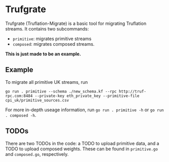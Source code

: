 # Trufgrate

Trufgrate (Truflation-Migrate) is a basic tool for migrating Truflation streams. It contains two subcommands:
- `primitive`: migrates primitive streams
- `composed`: migrates composed streams.

**This is just made to be an example.**

## Example

To migrate all primitive UK streams, run

```shell
go run . primitive --schema ./new_schema.kf --rpc http://truf-rpc.com:8484 --private-key eth_private_key --primitive-file cpi_uk/primitive_sources.csv
```

For more in-depth useage information, run `go run . primitive -h` or `go run . composed -h`.

## TODOs

There are two TODOs in the code: a TODO to upload primitive data, and a TODO to upload composed weights. These can be found in `primitive.go` and `composed.go`, respectively.